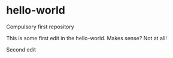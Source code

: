 # hello-world
Compulsory first repository

This is some first edit in the hello-world. Makes sense? Not at all!

Second edit
